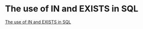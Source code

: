 # The use of IN and EXISTS in SQL
[The use of IN and EXISTS in SQL](https://aiwithcloud.com/2022/09/16/the_use_of_in_and_exists_in_sql/)